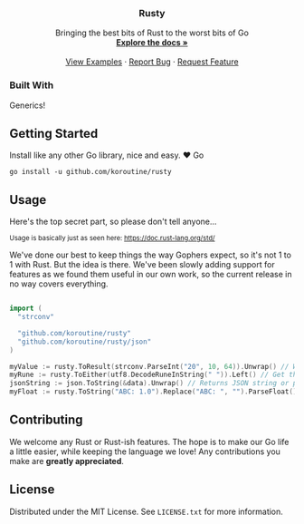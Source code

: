 <!-- PROJECT LOGO -->
<br />
<div align="center">
  <!-- <a href="https://github.com/koroutine/rusty">
    <img src="images/logo.png" alt="Logo" width="80" height="80">
  </a> -->

  <h3 align="center">Rusty</h3>

  <p align="center">
    Bringing the best bits of Rust to the worst bits of Go
    <br />
    <a href="https://github.com/koroutine/rusty"><strong>Explore the docs »</strong></a>
    <br />
    <br />
    <a href="https://github.com/koroutine/rusty">View Examples</a>
    ·
    <a href="https://github.com/koroutine/rusty/issues">Report Bug</a>
    ·
    <a href="https://github.com/koroutine/rusty/issues">Request Feature</a>
  </p>
</div>


### Built With

Generics!



<!-- GETTING STARTED -->
## Getting Started

Install like any other Go library, nice and easy. ❤️ Go

```
go install -u github.com/koroutine/rusty
```


<!-- USAGE EXAMPLES -->
## Usage

Here's the top secret part, so please don't tell anyone...

<sup>Usage is basically just as seen here: https://doc.rust-lang.org/std/</sup>

We've done our best to keep things the way Gophers expect, so it's not 1 to 1 with Rust. But the idea is there. We've been slowly adding support for features as we found them useful in our own work, so the current release in no way covers everything.

```go

import (
  "strconv"

  "github.com/koroutine/rusty"
  "github.com/koroutine/rusty/json"
)

myValue := rusty.ToResult(strconv.ParseInt("20", 10, 64)).Unwrap() // Will panic if error
myRune := rusty.ToEither(utf8.DecodeRuneInString(" ")).Left() // Get the left side of the output
jsonString := json.ToString(&data).Unwrap() // Returns JSON string or panics!
myFloat := rusty.ToString("ABC: 1.0").Replace("ABC: ", "").ParseFloat().Unwrap()
```

<!-- CONTRIBUTING -->
## Contributing

We welcome any Rust or Rust-ish features. The hope is to make our Go life a little easier, while keeping the language we love! Any contributions you make are **greatly appreciated**.

<!-- LICENSE -->
## License

Distributed under the MIT License. See `LICENSE.txt` for more information.

